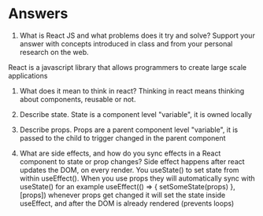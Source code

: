 # Answers

1. What is React JS and what problems does it try and solve? Support your answer with concepts introduced in class and from your personal research on the web.

React is a javascript library that allows programmers to create large scale applications

1. What does it mean to think in react?
Thinking in react means thinking about components, reusable or not. 

1. Describe state.
State is a component level "variable", it is owned locally

1. Describe props.
Props are a parent component level "variable", it is passed to the child to trigger changed in the parent component

1. What are side effects, and how do you sync effects in a React component to state or prop changes?
Side effect happens after react updates the DOM, on every render. You useState() to set state from within useEffect(). When you use props they will automatically sync with useState() 
for an example
useEffect(() => {
  setSomeState(props)
}, [props])
whenever props get changed it will set the state inside useEffect, and after the DOM is already rendered (prevents loops)